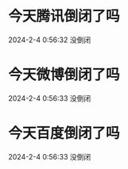 # 今天腾讯倒闭了吗

2024-2-4 0:56:32 没倒闭

# 今天微博倒闭了吗

2024-2-4 0:56:33 没倒闭

# 今天百度倒闭了吗

2024-2-4 0:56:33 没倒闭


